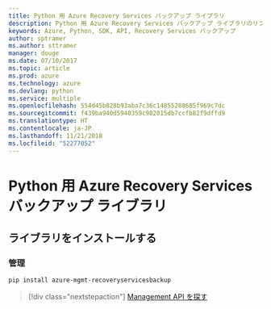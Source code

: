 ```yaml
---
title: Python 用 Azure Recovery Services バックアップ ライブラリ
description: Python 用 Azure Recovery Services バックアップ ライブラリのリファレンス
keywords: Azure, Python, SDK, API, Recovery Services バックアップ
author: sptramer
ms.author: sttramer
manager: douge
ms.date: 07/10/2017
ms.topic: article
ms.prod: azure
ms.technology: azure
ms.devlang: python
ms.service: multiple
ms.openlocfilehash: 554d45b828b93aba7c36c14855288685f969c7dc
ms.sourcegitcommit: f439ba940d5940359c982015db7ccfb82f9dffd9
ms.translationtype: HT
ms.contentlocale: ja-JP
ms.lasthandoff: 11/21/2018
ms.locfileid: "52277052"
---
```

# <a name="azure-recovery-services-backup-libraries-for-python"></a>Python 用 Azure Recovery Services バックアップ ライブラリ

## <a name="install-the-libraries"></a>ライブラリをインストールする


### <a name="management"></a>管理

```bash
pip install azure-mgmt-recoveryservicesbackup
```
> [!div class="nextstepaction"]
> [Management API を探す](/python/api/overview/azure/recoveryservicesbackup/management)
